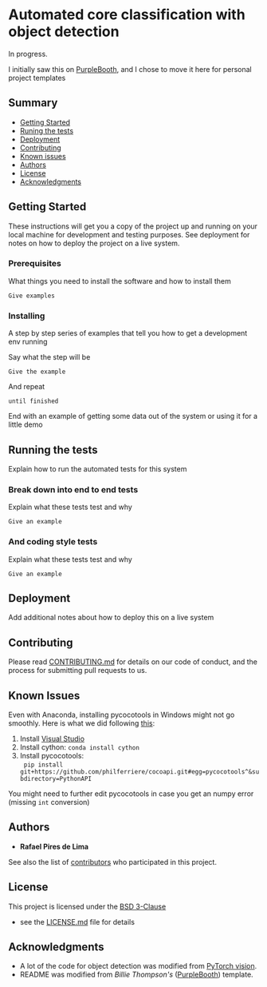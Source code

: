 # Automated core classification with object detection

In progress. 

I initially saw this on
[PurpleBooth](https://github.com/PurpleBooth/a-good-readme-template), 
and I chose to move it here for personal project templates

## Summary

  - [Getting Started](#getting-started)
  - [Runing the tests](#running-the-tests)
  - [Deployment](#deployment)
  - [Contributing](#contributing)
  - [Known issues](#known-issues)
  - [Authors](#authors)
  - [License](#license)
  - [Acknowledgments](#acknowledgments)

## Getting Started

These instructions will get you a copy of the project up and running on
your local machine for development and testing purposes. See deployment
for notes on how to deploy the project on a live system.

### Prerequisites

What things you need to install the software and how to install them

    Give examples

### Installing

A step by step series of examples that tell you how to get a development
env running

Say what the step will be

    Give the example

And repeat

    until finished

End with an example of getting some data out of the system or using it
for a little demo

## Running the tests

Explain how to run the automated tests for this system

### Break down into end to end tests

Explain what these tests test and why

    Give an example

### And coding style tests

Explain what these tests test and why

    Give an example

## Deployment

Add additional notes about how to deploy this on a live system

## Contributing

Please read [CONTRIBUTING.md](CONTRIBUTING.md) for details on our code
of conduct, and the process for submitting pull requests to us.

## Known Issues

Even with Anaconda, installing pycocotools in Windows might not go smoothly. Here is what we did following [this](https://www.kaggle.com/c/tgs-salt-identification-challenge/discussion/62381):  
1. Install [Visual Studio](https://visualstudio.microsoft.com/downloads/)
2. Install cython: ```conda install cython```
3. Install pycocotools:  
    ``` pip install git+https://github.com/philferriere/cocoapi.git#egg=pycocotools^&subdirectory=PythonAPI```  

You might need to further edit pycocotools in case you get an numpy error (missing ```int``` conversion)
## Authors

  - **Rafael Pires de Lima**

See also the list of
[contributors](https://github.com/raplima/2020_cores_object_detection/graphs/contributors)
who participated in this project.

## License

This project is licensed under the [BSD 3-Clause](LICENSE.md)
 - see the [LICENSE.md](LICENSE.md) file for
details

## Acknowledgments
  - A lot of the code for object detection was modified from [PyTorch vision](https://github.com/pytorch/vision/tree/master/references/detection).
  - README was modified from *Billie Thompson's* ([PurpleBooth](https://github.com/PurpleBooth)) template.     
